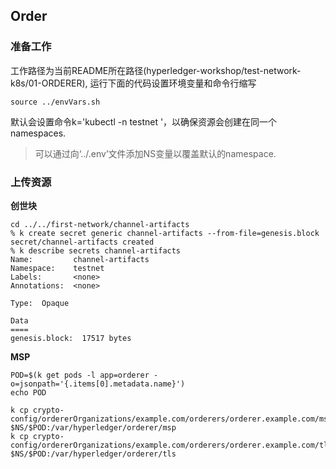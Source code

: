 ## Order


### 准备工作

工作路径为当前README所在路径(hyperledger-workshop/test-network-k8s/01-ORDERER), 运行下面的代码设置环境变量和命令行缩写

```
source ../envVars.sh
```

默认会设置命令k='kubectl -n testnet '，以确保资源会创建在同一个namespaces.
> 可以通过向‘../.env’文件添加NS变量以覆盖默认的namespace.

### 上传资源

**创世块**

```
cd ../../first-network/channel-artifacts
% k create secret generic channel-artifacts --from-file=genesis.block
secret/channel-artifacts created
% k describe secrets channel-artifacts
Name:         channel-artifacts
Namespace:    testnet
Labels:       <none>
Annotations:  <none>

Type:  Opaque

Data
====
genesis.block:  17517 bytes
```

**MSP**

```
POD=$(k get pods -l app=orderer -o=jsonpath='{.items[0].metadata.name}')
echo POD

k cp crypto-config/ordererOrganizations/example.com/orderers/orderer.example.com/msp $NS/$POD:/var/hyperledger/orderer/msp
k cp crypto-config/ordererOrganizations/example.com/orderers/orderer.example.com/tls/ $NS/$POD:/var/hyperledger/orderer/tls
```

